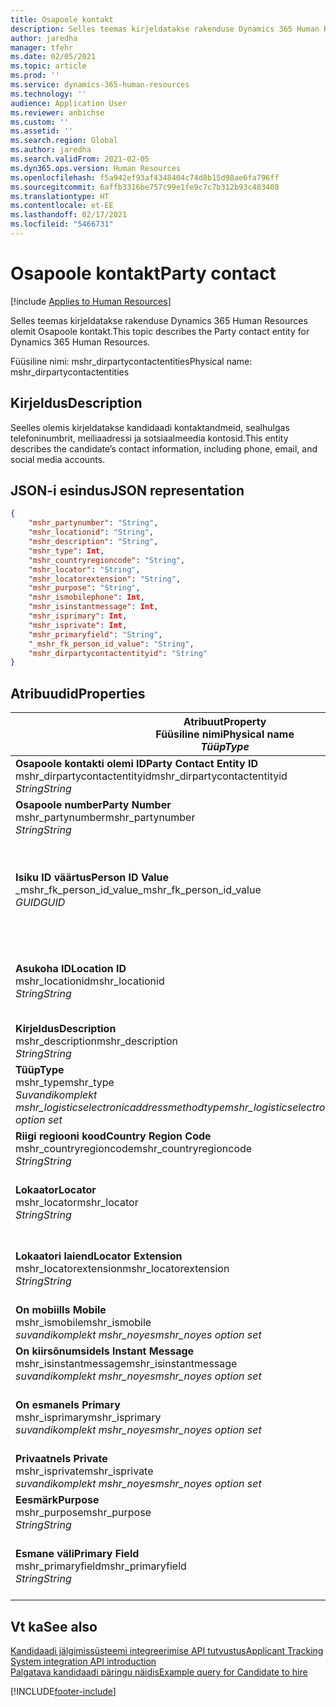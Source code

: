```yaml
---
title: Osapoole kontakt
description: Selles teemas kirjeldatakse rakenduse Dynamics 365 Human Resources olemit Osapoole kontakt.
author: jaredha
manager: tfehr
ms.date: 02/05/2021
ms.topic: article
ms.prod: ''
ms.service: dynamics-365-human-resources
ms.technology: ''
audience: Application User
ms.reviewer: anbichse
ms.custom: ''
ms.assetid: ''
ms.search.region: Global
ms.author: jaredha
ms.search.validFrom: 2021-02-05
ms.dyn365.ops.version: Human Resources
ms.openlocfilehash: f5a942ef93af4348404c74d8b15d98ae6fa796ff
ms.sourcegitcommit: 6affb3316be757c99e1fe9c7c7b312b93c483408
ms.translationtype: HT
ms.contentlocale: et-EE
ms.lasthandoff: 02/17/2021
ms.locfileid: "5466731"
---
```

# <a name="party-contact"></a><span data-ttu-id="264e8-103">Osapoole kontakt</span><span class="sxs-lookup"><span data-stu-id="264e8-103">Party contact</span></span>

[!include [Applies to Human Resources](../includes/applies-to-hr.md)]

<span data-ttu-id="264e8-104">Selles teemas kirjeldatakse rakenduse Dynamics 365 Human Resources olemit Osapoole kontakt.</span><span class="sxs-lookup"><span data-stu-id="264e8-104">This topic describes the Party contact entity for Dynamics 365 Human Resources.</span></span>

<span data-ttu-id="264e8-105">Füüsiline nimi: mshr_dirpartycontactentities</span><span class="sxs-lookup"><span data-stu-id="264e8-105">Physical name: mshr_dirpartycontactentities</span></span>

## <a name="description"></a><span data-ttu-id="264e8-106">Kirjeldus</span><span class="sxs-lookup"><span data-stu-id="264e8-106">Description</span></span>

<span data-ttu-id="264e8-107">Seelles olemis kirjeldatakse kandidaadi kontaktandmeid, sealhulgas telefoninumbrit, meiliaadressi ja sotsiaalmeedia kontosid.</span><span class="sxs-lookup"><span data-stu-id="264e8-107">This entity describes the candidate’s contact information, including phone, email, and social media accounts.</span></span>

## <a name="json-representation"></a><span data-ttu-id="264e8-108">JSON-i esindus</span><span class="sxs-lookup"><span data-stu-id="264e8-108">JSON representation</span></span>

```json
{
    "mshr_partynumber": "String",
    "mshr_locationid": "String",
    "mshr_description": "String",
    "mshr_type": Int,
    "mshr_countryregioncode": "String",
    "mshr_locator": "String",
    "mshr_locatorextension": "String",
    "mshr_purpose": "String",
    "mshr_ismobilephone": Int,
    "mshr_isinstantmessage": Int,
    "mshr_isprimary": Int,
    "mshr_isprivate": Int,
    "mshr_primaryfield": "String",
    "_mshr_fk_person_id_value": "String",
    "mshr_dirpartycontactentityid": "String"
}
```

## <a name="properties"></a><span data-ttu-id="264e8-109">Atribuudid</span><span class="sxs-lookup"><span data-stu-id="264e8-109">Properties</span></span>

| <span data-ttu-id="264e8-110">Atribuut</span><span class="sxs-lookup"><span data-stu-id="264e8-110">Property</span></span><br><span data-ttu-id="264e8-111">**Füüsiline nimi**</span><span class="sxs-lookup"><span data-stu-id="264e8-111">**Physical name**</span></span><br><span data-ttu-id="264e8-112">**_Tüüp_**</span><span class="sxs-lookup"><span data-stu-id="264e8-112">**_Type_**</span></span> | <span data-ttu-id="264e8-113">Kasuta</span><span class="sxs-lookup"><span data-stu-id="264e8-113">Use</span></span> | <span data-ttu-id="264e8-114">Kirjeldus</span><span class="sxs-lookup"><span data-stu-id="264e8-114">Description</span></span> |
| --- | --- | --- |
| <span data-ttu-id="264e8-115">**Osapoole kontakti olemi ID**</span><span class="sxs-lookup"><span data-stu-id="264e8-115">**Party Contact Entity ID**</span></span><br><span data-ttu-id="264e8-116">mshr_dirpartycontactentityid</span><span class="sxs-lookup"><span data-stu-id="264e8-116">mshr_dirpartycontactentityid</span></span><br><span data-ttu-id="264e8-117">*String*</span><span class="sxs-lookup"><span data-stu-id="264e8-117">*String*</span></span> | <span data-ttu-id="264e8-118">Kirjutuskaitstud</span><span class="sxs-lookup"><span data-stu-id="264e8-118">Read-only</span></span><br><span data-ttu-id="264e8-119">Nõutav</span><span class="sxs-lookup"><span data-stu-id="264e8-119">Required</span></span> | <span data-ttu-id="264e8-120">Olemi kirje süsteemi loodud kordumatu identifikaator.</span><span class="sxs-lookup"><span data-stu-id="264e8-120">System-generated unique identifier for the entity record.</span></span> |
| <span data-ttu-id="264e8-121">**Osapoole number**</span><span class="sxs-lookup"><span data-stu-id="264e8-121">**Party Number**</span></span><br><span data-ttu-id="264e8-122">mshr_partynumber</span><span class="sxs-lookup"><span data-stu-id="264e8-122">mshr_partynumber</span></span><br><span data-ttu-id="264e8-123">*String*</span><span class="sxs-lookup"><span data-stu-id="264e8-123">*String*</span></span> | <span data-ttu-id="264e8-124">Loe/kirjuta</span><span class="sxs-lookup"><span data-stu-id="264e8-124">Read/write</span></span><br><span data-ttu-id="264e8-125">Nõutav</span><span class="sxs-lookup"><span data-stu-id="264e8-125">Required</span></span> | <span data-ttu-id="264e8-126">Seotud osapoole (isiku) ID.</span><span class="sxs-lookup"><span data-stu-id="264e8-126">The ID of the associated party (person) record.</span></span> |
| <span data-ttu-id="264e8-127">**Isiku ID väärtus**</span><span class="sxs-lookup"><span data-stu-id="264e8-127">**Person ID Value**</span></span><br><span data-ttu-id="264e8-128">_mshr_fk_person_id_value</span><span class="sxs-lookup"><span data-stu-id="264e8-128">_mshr_fk_person_id_value</span></span><br><span data-ttu-id="264e8-129">*GUID*</span><span class="sxs-lookup"><span data-stu-id="264e8-129">*GUID*</span></span> | <span data-ttu-id="264e8-130">Kirjutuskaitstud</span><span class="sxs-lookup"><span data-stu-id="264e8-130">Read-only</span></span><br><span data-ttu-id="264e8-131">Nõutav</span><span class="sxs-lookup"><span data-stu-id="264e8-131">Required</span></span><br><span data-ttu-id="264e8-132">Võõrvõti: mshr_dirpersonentityid olemile mshr_dirpersonentity</span><span class="sxs-lookup"><span data-stu-id="264e8-132">Foreign key: mshr_dirpersonentityid of mshr_dirpersonentity</span></span> | <span data-ttu-id="264e8-133">Süsteemi loodud osapoole (isiku) olemi kirje kordumatu identifikaator.</span><span class="sxs-lookup"><span data-stu-id="264e8-133">The system-generated identifier of the party (person) entity record.</span></span> |
| <span data-ttu-id="264e8-134">**Asukoha ID**</span><span class="sxs-lookup"><span data-stu-id="264e8-134">**Location ID**</span></span><br><span data-ttu-id="264e8-135">mshr_locationid</span><span class="sxs-lookup"><span data-stu-id="264e8-135">mshr_locationid</span></span><br><span data-ttu-id="264e8-136">*String*</span><span class="sxs-lookup"><span data-stu-id="264e8-136">*String*</span></span> | <span data-ttu-id="264e8-137">Loe/kirjuta</span><span class="sxs-lookup"><span data-stu-id="264e8-137">Read/write</span></span><br><span data-ttu-id="264e8-138">Nõutav</span><span class="sxs-lookup"><span data-stu-id="264e8-138">Required</span></span> | <span data-ttu-id="264e8-139">Aadressikirje asukoha ID.</span><span class="sxs-lookup"><span data-stu-id="264e8-139">The location ID of the address record.</span></span> <span data-ttu-id="264e8-140">Seadistamine olemis mshr_logisticspostaladdresslocationcdsentity.</span><span class="sxs-lookup"><span data-stu-id="264e8-140">Set up in mshr_logisticspostaladdresslocationcdsentity entity.</span></span> |
| <span data-ttu-id="264e8-141">**Kirjeldus**</span><span class="sxs-lookup"><span data-stu-id="264e8-141">**Description**</span></span><br><span data-ttu-id="264e8-142">mshr_description</span><span class="sxs-lookup"><span data-stu-id="264e8-142">mshr_description</span></span><br><span data-ttu-id="264e8-143">*String*</span><span class="sxs-lookup"><span data-stu-id="264e8-143">*String*</span></span> | <span data-ttu-id="264e8-144">Loe/kirjuta</span><span class="sxs-lookup"><span data-stu-id="264e8-144">Read/write</span></span><br><span data-ttu-id="264e8-145">Nõutav</span><span class="sxs-lookup"><span data-stu-id="264e8-145">Required</span></span> | <span data-ttu-id="264e8-146">Kontaktandmete kirjeldus.</span><span class="sxs-lookup"><span data-stu-id="264e8-146">The description of the contact details.</span></span> |
| <span data-ttu-id="264e8-147">**Tüüp**</span><span class="sxs-lookup"><span data-stu-id="264e8-147">**Type**</span></span><br><span data-ttu-id="264e8-148">mshr_type</span><span class="sxs-lookup"><span data-stu-id="264e8-148">mshr_type</span></span><br><span data-ttu-id="264e8-149">*Suvandikomplekt mshr_logisticselectronicaddressmethodtype*</span><span class="sxs-lookup"><span data-stu-id="264e8-149">*mshr_logisticselectronicaddressmethodtype option set*</span></span> | <span data-ttu-id="264e8-150">Loe/kirjuta</span><span class="sxs-lookup"><span data-stu-id="264e8-150">Read/write</span></span><br><span data-ttu-id="264e8-151">Nõutav</span><span class="sxs-lookup"><span data-stu-id="264e8-151">Required</span></span> | <span data-ttu-id="264e8-152">Kontaktandmete tüüp.</span><span class="sxs-lookup"><span data-stu-id="264e8-152">The contact detail type.</span></span> |
| <span data-ttu-id="264e8-153">**Riigi regiooni kood**</span><span class="sxs-lookup"><span data-stu-id="264e8-153">**Country Region Code**</span></span><br><span data-ttu-id="264e8-154">mshr_countryregioncode</span><span class="sxs-lookup"><span data-stu-id="264e8-154">mshr_countryregioncode</span></span><br><span data-ttu-id="264e8-155">*String*</span><span class="sxs-lookup"><span data-stu-id="264e8-155">*String*</span></span> | <span data-ttu-id="264e8-156">Loe/kirjuta</span><span class="sxs-lookup"><span data-stu-id="264e8-156">Read/write</span></span><br><span data-ttu-id="264e8-157">Valikuline</span><span class="sxs-lookup"><span data-stu-id="264e8-157">Optional</span></span> | <span data-ttu-id="264e8-158">Aadressi riik või regioon.</span><span class="sxs-lookup"><span data-stu-id="264e8-158">The country or region of the address.</span></span> |
| <span data-ttu-id="264e8-159">**Lokaator**</span><span class="sxs-lookup"><span data-stu-id="264e8-159">**Locator**</span></span><br><span data-ttu-id="264e8-160">mshr_locator</span><span class="sxs-lookup"><span data-stu-id="264e8-160">mshr_locator</span></span><br><span data-ttu-id="264e8-161">*String*</span><span class="sxs-lookup"><span data-stu-id="264e8-161">*String*</span></span> | <span data-ttu-id="264e8-162">Loe/kirjuta</span><span class="sxs-lookup"><span data-stu-id="264e8-162">Read/write</span></span><br><span data-ttu-id="264e8-163">Valikuline</span><span class="sxs-lookup"><span data-stu-id="264e8-163">Optional</span></span> | <span data-ttu-id="264e8-164">Kontaktandmed.</span><span class="sxs-lookup"><span data-stu-id="264e8-164">The contact details.</span></span> <span data-ttu-id="264e8-165">Näiteks kui tüübiks on **Meiliaadress**, sisaldab see väli kandidaadi meiliaadressi.</span><span class="sxs-lookup"><span data-stu-id="264e8-165">For example, if the type is **Email address**, then this field contains the candidate’s email address.</span></span> |
| <span data-ttu-id="264e8-166">**Lokaatori laiend**</span><span class="sxs-lookup"><span data-stu-id="264e8-166">**Locator Extension**</span></span><br><span data-ttu-id="264e8-167">mshr_locatorextension</span><span class="sxs-lookup"><span data-stu-id="264e8-167">mshr_locatorextension</span></span><br><span data-ttu-id="264e8-168">*String*</span><span class="sxs-lookup"><span data-stu-id="264e8-168">*String*</span></span> | <span data-ttu-id="264e8-169">Loe/kirjuta</span><span class="sxs-lookup"><span data-stu-id="264e8-169">Read/write</span></span><br><span data-ttu-id="264e8-170">Valikuline</span><span class="sxs-lookup"><span data-stu-id="264e8-170">Optional</span></span> | <span data-ttu-id="264e8-171">Lokaatori laiend.</span><span class="sxs-lookup"><span data-stu-id="264e8-171">The locator extension.</span></span> <span data-ttu-id="264e8-172">Kui tüübiks on näiteks **Telefon**, sisaldab see atribuut telefoninumbri laiendit.</span><span class="sxs-lookup"><span data-stu-id="264e8-172">For example, if the type is **Phone**, then this property would contain the phone number extension.</span></span> |
| <span data-ttu-id="264e8-173">**On mobiil**</span><span class="sxs-lookup"><span data-stu-id="264e8-173">**Is Mobile**</span></span><br><span data-ttu-id="264e8-174">mshr_ismobile</span><span class="sxs-lookup"><span data-stu-id="264e8-174">mshr_ismobile</span></span><br><span data-ttu-id="264e8-175">*suvandikomplekt mshr_noyes*</span><span class="sxs-lookup"><span data-stu-id="264e8-175">*mshr_noyes option set*</span></span> | <span data-ttu-id="264e8-176">Loe/kirjuta</span><span class="sxs-lookup"><span data-stu-id="264e8-176">Read/write</span></span><br><span data-ttu-id="264e8-177">Nõutav</span><span class="sxs-lookup"><span data-stu-id="264e8-177">Required</span></span> | <span data-ttu-id="264e8-178">Määratleb, kas telefoninumber on mobiiltelefon.</span><span class="sxs-lookup"><span data-stu-id="264e8-178">Specifies whether the phone is a mobile number.</span></span> |
| <span data-ttu-id="264e8-179">**On kiirsõnumside**</span><span class="sxs-lookup"><span data-stu-id="264e8-179">**Is Instant Message**</span></span><br><span data-ttu-id="264e8-180">mshr_isinstantmessage</span><span class="sxs-lookup"><span data-stu-id="264e8-180">mshr_isinstantmessage</span></span><br><span data-ttu-id="264e8-181">*suvandikomplekt mshr_noyes*</span><span class="sxs-lookup"><span data-stu-id="264e8-181">*mshr_noyes option set*</span></span> | <span data-ttu-id="264e8-182">Loe/kirjuta</span><span class="sxs-lookup"><span data-stu-id="264e8-182">Read/write</span></span><br><span data-ttu-id="264e8-183">Nõutav</span><span class="sxs-lookup"><span data-stu-id="264e8-183">Required</span></span> | <span data-ttu-id="264e8-184">Määrab, kas telefon on kiirsõnumside jaoks lubatud.</span><span class="sxs-lookup"><span data-stu-id="264e8-184">Specifies whether the phone is enabled for instant messaging.</span></span> |
| <span data-ttu-id="264e8-185">**On esmane**</span><span class="sxs-lookup"><span data-stu-id="264e8-185">**Is Primary**</span></span><br><span data-ttu-id="264e8-186">mshr_isprimary</span><span class="sxs-lookup"><span data-stu-id="264e8-186">mshr_isprimary</span></span><br><span data-ttu-id="264e8-187">*suvandikomplekt mshr_noyes*</span><span class="sxs-lookup"><span data-stu-id="264e8-187">*mshr_noyes option set*</span></span> | <span data-ttu-id="264e8-188">Loe/kirjuta</span><span class="sxs-lookup"><span data-stu-id="264e8-188">Read/write</span></span><br><span data-ttu-id="264e8-189">Nõutav</span><span class="sxs-lookup"><span data-stu-id="264e8-189">Required</span></span> | <span data-ttu-id="264e8-190">Määratleb kontakti tüübi esmase kontakti.</span><span class="sxs-lookup"><span data-stu-id="264e8-190">Determines the primary contact of the contact type.</span></span> <span data-ttu-id="264e8-191">Kontakti tüübi kohta peab olema ainult üks esmane kirje.</span><span class="sxs-lookup"><span data-stu-id="264e8-191">There must be only one primary record per contact type.</span></span> |
| <span data-ttu-id="264e8-192">**Privaatne**</span><span class="sxs-lookup"><span data-stu-id="264e8-192">**Is Private**</span></span><br><span data-ttu-id="264e8-193">mshr_isprivate</span><span class="sxs-lookup"><span data-stu-id="264e8-193">mshr_isprivate</span></span><br><span data-ttu-id="264e8-194">*suvandikomplekt mshr_noyes*</span><span class="sxs-lookup"><span data-stu-id="264e8-194">*mshr_noyes option set*</span></span> | <span data-ttu-id="264e8-195">Loe/kirjuta</span><span class="sxs-lookup"><span data-stu-id="264e8-195">Read/write</span></span><br><span data-ttu-id="264e8-196">Nõutav</span><span class="sxs-lookup"><span data-stu-id="264e8-196">Required</span></span> | <span data-ttu-id="264e8-197">Näitab, kas see aadress on isiku privaatne aadress.</span><span class="sxs-lookup"><span data-stu-id="264e8-197">Identifies whether this address is a private address for the person.</span></span> |
| <span data-ttu-id="264e8-198">**Eesmärk**</span><span class="sxs-lookup"><span data-stu-id="264e8-198">**Purpose**</span></span><br><span data-ttu-id="264e8-199">mshr_purpose</span><span class="sxs-lookup"><span data-stu-id="264e8-199">mshr_purpose</span></span><br><span data-ttu-id="264e8-200">*String*</span><span class="sxs-lookup"><span data-stu-id="264e8-200">*String*</span></span> | <span data-ttu-id="264e8-201">Loe/kirjuta</span><span class="sxs-lookup"><span data-stu-id="264e8-201">Read/write</span></span><br><span data-ttu-id="264e8-202">Valikuline</span><span class="sxs-lookup"><span data-stu-id="264e8-202">Optional</span></span> | <span data-ttu-id="264e8-203">Kontaktandmete eesmärk/roll.</span><span class="sxs-lookup"><span data-stu-id="264e8-203">The purpose/role of the contact details.</span></span> |
| <span data-ttu-id="264e8-204">**Esmane väli**</span><span class="sxs-lookup"><span data-stu-id="264e8-204">**Primary Field**</span></span><br><span data-ttu-id="264e8-205">mshr_primaryfield</span><span class="sxs-lookup"><span data-stu-id="264e8-205">mshr_primaryfield</span></span><br><span data-ttu-id="264e8-206">*String*</span><span class="sxs-lookup"><span data-stu-id="264e8-206">*String*</span></span> | <span data-ttu-id="264e8-207">Kirjutuskaitstud</span><span class="sxs-lookup"><span data-stu-id="264e8-207">Read-only</span></span><br><span data-ttu-id="264e8-208">Nõutav</span><span class="sxs-lookup"><span data-stu-id="264e8-208">Required</span></span> | <span data-ttu-id="264e8-209">Väli, mida kasutatakse üksusekirje esmase ID-na.</span><span class="sxs-lookup"><span data-stu-id="264e8-209">Field used as a primary identifier of the entity record.</span></span> <span data-ttu-id="264e8-210">Osapoole numbri, tüübi, kirjelduse ja lokaatori kombinatsioon.</span><span class="sxs-lookup"><span data-stu-id="264e8-210">Combination of party number, type, description, and locator.</span></span> |

## <a name="see-also"></a><span data-ttu-id="264e8-211">Vt ka</span><span class="sxs-lookup"><span data-stu-id="264e8-211">See also</span></span>

[<span data-ttu-id="264e8-212">Kandidaadi jälgimissüsteemi integreerimise API tutvustus</span><span class="sxs-lookup"><span data-stu-id="264e8-212">Applicant Tracking System integration API introduction</span></span>](hr-admin-integration-ats-api-introduction.md)<br>
[<span data-ttu-id="264e8-213">Palgatava kandidaadi päringu näidis</span><span class="sxs-lookup"><span data-stu-id="264e8-213">Example query for Candidate to hire</span></span>](hr-admin-integration-ats-api-candidate-to-hire-example-query.md)



[!INCLUDE[footer-include](../includes/footer-banner.md)]